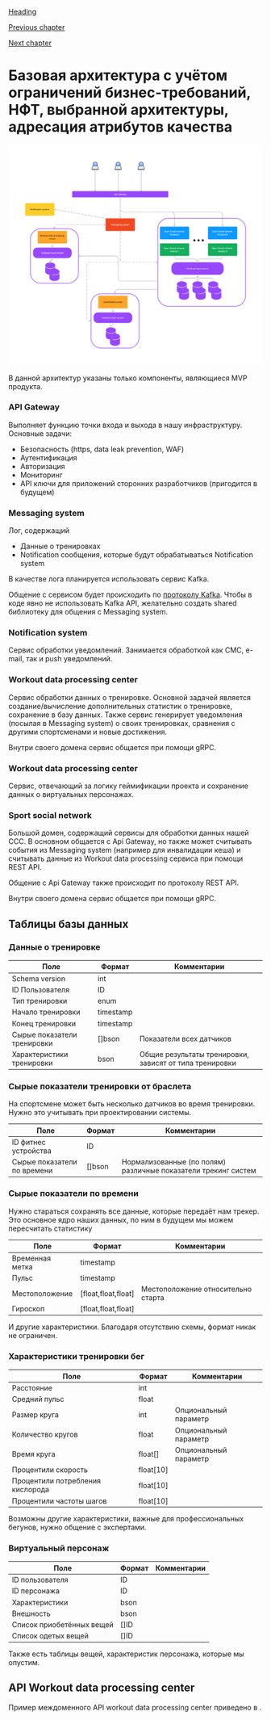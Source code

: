[Heading](../heading.md)

[Previous chapter](12-use-cases.md)

[Next chapter](14-representation.md)


# Базовая архитектура с учётом ограничений бизнес-требований, НФТ, выбранной архитектуры, адресация атрибутов качества


![Architecture](../data/architecture.png "Architecture")

В данной архитектур указаны только компоненты, являющиеся MVP продукта.

### API Gateway
Выполняет функцию точки входа и выхода в нашу инфраструктуру.
Основные задачи:
* Безопасность (https, data leak prevention, WAF)
* Аутентификация
* Авторизация
* Мониторинг
* API ключи для приложений сторонних разработчиков (пригодится в будущем)

### Messaging system
Лог, содержащий 
* Данные о тренировках
* Notification сообщения, которые будут обрабатываться Notification system

В качестве лога планируется использовать сервис Kafka.

Общение с сервисом будет происходить по [протоколу Kafka](https://kafka.apache.org/0100/protocol.html). Чтобы в коде явно не использовать Kafka API, желательно создать shared библиотеку для общения с Messaging system.

### Notification system
Сервис обработки уведомлений. Занимается обработкой как СМС, e-mail, так и push уведомлений.

### Workout data processing center

Сервис обработки данных о тренировке. Основной задачей является создание/вычисление дополнительных статистик о тренировке, сохранение в базу данных. Также сервис генерирует уведомления (посылая в Messaging system) о своих тренировках, сравнения с другими спортсменами и новые достижения.

Внутри своего домена сервис общается при помощи gRPC.

### Workout data processing center

Сервис, отвечающий за логику геймификации проекта и сохранение данных о виртуальных персонажах.


### Sport social network

Большой домен, содержащий сервисы для обработки данных нашей ССС. В основном общается с Api Gateway, но также может считывать события из Messaging system (например для инвалидации кеша) и считывать данные из Workout data processing сервиса при помощи REST API.

Общение с Api Gateway также происходит по протоколу REST API.

Внутри своего домена сервис общается при помощи gRPC.


## Таблицы базы данных

### Данные о тренировке

| Поле | Формат | Комментарии |
|------|---------|------------|
|Schema version| int | |
|ID Пользователя| ID | |
|Тип тренировки| enum |
|Начало тренировки| timestamp | |
|Конец тренировки| timestamp | |
|Сырые показатели тренировки | []bson | Показатели всех датчиков
|Характеристики тренировки| bson | Общие результаты тренировки, зависят от типа тренировки |


### Сырые показатели тренировки от браслета

На спортсмене может быть несколько датчиков во время тренировки. Нужно это учитывать при проектировании системы.

| Поле | Формат | Комментарии |
|------|---------|------------|
| ID фитнес устройства | ID |
|Сырые показатели по времени | []bson | Нормализованные (по полям) различные показатели трекинг систем |

### Сырые показатели по времени

Нужно стараться сохранять все данные, которые передаёт нам трекер. Это основное ядро наших данных, по ним в будущем мы можем пересчитать статистику

| Поле | Формат | Комментарии |
|------|---------|------------|
|Временная метка| timestamp |
|Пульс | timestamp |
|Местоположение| [float,float,float] | Местоположение относительно старта
|Гироскоп| [float,float,float] |

И другие характеристики. Благодаря отсутствию схемы, формат никак не ограничен.



### Характеристики тренировки бег

| Поле | Формат | Комментарии |
|------|---------|------------|
|Расстояние| int |
|Средний пульс| float |
|Размер круга| int | Опциональный параметр
|Количество кругов| float | Опциональный параметр
|Время круга| float[] | Опциональный параметр
|Процентили скорость| float[10] | |
|Процентили потребления кислорода|float[10] | |
|Процентили частоты шагов|float[10] | |

Возможны другие характеристики, важные для профессиональных бегунов, нужно общение с экспертами.


### Виртуальный персонаж

| Поле | Формат | Комментарии |
|------|---------|------------|
|ID пользователя| ID |
|ID персонажа| ID |
|Характеристики| bson |
|Внешность| bson |
|Список приобетённых вещей| []ID |
|Список одетых вещей| []ID |

Также есть таблицы вещей, характеристик персонажа, которые мы опустим.



## API Workout data processing center

Пример междоменного API workout data processing center приведено в [](../data/workout-openapi.yaml).

